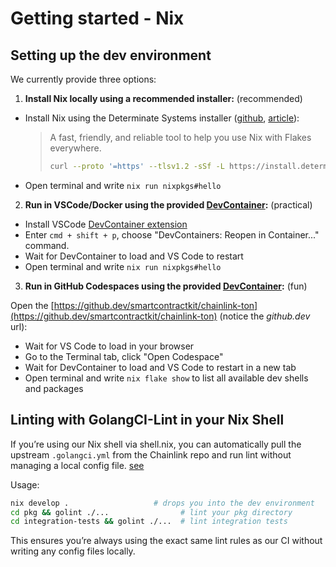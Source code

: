 # Getting started - Nix

## Setting up the dev environment

We currently provide three options:

1. **Install Nix locally using a recommended installer:** (recommended)

- Install Nix using the Determinate Systems installer ([github](https://github.com/DeterminateSystems/nix-installer), [article](https://determinate.systems/posts/determinate-nix-installer)):

    > A fast, friendly, and reliable tool to help you use Nix with Flakes everywhere.
    >
    > ```bash
    > curl --proto '=https' --tlsv1.2 -sSf -L https://install.determinate.systems/nix | sh -s -- install --determinate
    > ```

- Open terminal and write `nix run nixpkgs#hello`

2. **Run in VSCode/Docker using the provided [DevContainer](.devcontainer.json):** (practical)

- Install VSCode [DevContainer extension](https://marketplace.visualstudio.com/items?itemName=ms-vscode-remote.remote-containers)
- Enter `cmd + shift + p`, choose "DevContainers: Reopen in Container..." command.
- Wait for DevContainer to load and VS Code to restart
- Open terminal and write `nix run nixpkgs#hello`

3. **Run in GitHub Codespaces using the provided [DevContainer](.devcontainer.json):** (fun)

Open the [https://github.dev/smartcontractkit/chainlink-ton](https://github.dev/smartcontractkit/chainlink-ton) (notice the *github.dev* url):

- Wait for VS Code to load in your browser
- Go to the Terminal tab, click "Open Codespace"
- Wait for DevContainer to load and VS Code to restart in a new tab
- Open terminal and write `nix flake show` to list all available dev shells and packages

## Linting with GolangCI-Lint in your Nix Shell

If you’re using our Nix shell via shell.nix, you can automatically pull the upstream `.golangci.yml` from the Chainlink repo and run lint without managing a local config file. [see](shell.nix)

Usage:

```bash
nix develop .                   # drops you into the dev environment
cd pkg && golint ./...                # lint your pkg directory
cd integration-tests && golint ./...  # lint integration tests
```

This ensures you’re always using the exact same lint rules as our CI without writing any config files locally.
